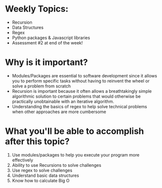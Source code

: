 # Weekly Topics:
- Recursion
- Data Structures
- Regex
- Python packages & Javascript libraries
- Assessment #2 at end of the week!

# Why is it important?
- Modules/Packages are essential to software development since it allows you to perform specific tasks without having to reinvent the wheel or solve a problem from scratch
- Recursion is important because it often allows a breathtakingly simple algorithmic solution to certain problems that would otherwise be practically unobtainable with an iterative algorithm.
- Understanding the basics of regex to help solve technical problems when other approaches are more cumbersome

# What you'll be able to accomplish after this topic?
1. Use modules/packages to help you execute your program more effectively
2. Ability to use Recursions to solve challenges
3. Use regex to solve challenges
4. Understand basic data structures
5. Know how to calculate Big O
